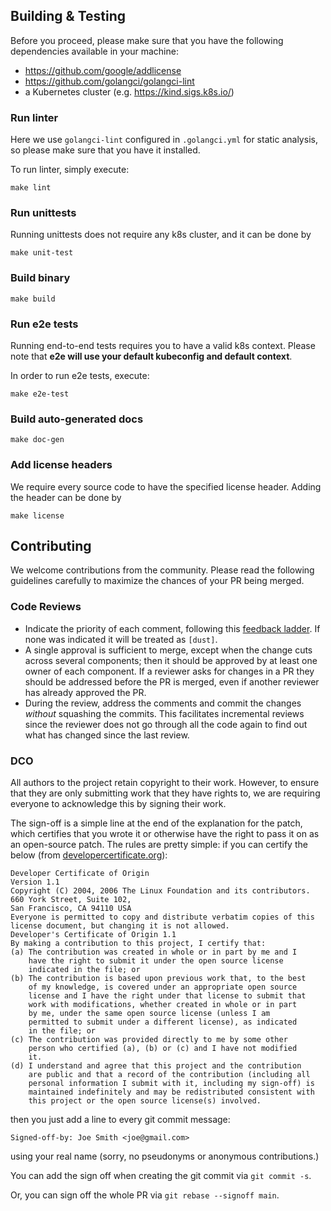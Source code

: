 ## Building & Testing

Before you proceed, please make sure that you have the following dependencies available in your machine:

- https://github.com/google/addlicense
- https://github.com/golangci/golangci-lint
- a Kubernetes cluster (e.g. https://kind.sigs.k8s.io/)


### Run linter

Here we use `golangci-lint` configured in `.golangci.yml` for static analysis, so please make sure that you have it installed.

To run linter, simply execute:

```
make lint
```

### Run unittests

Running unittests does not require any k8s cluster, and it can be done by

```
make unit-test
```

### Build binary

```
make build
```

### Run e2e tests

Running end-to-end tests requires you to have a valid k8s context. Please note that **e2e will use your default kubeconfig and default context**.

In order to run e2e tests, execute:

```
make e2e-test
```

### Build auto-generated docs

```
make doc-gen
```

### Add license headers

We require every source code to have the specified license header. Adding the header can be done by
```
make license
```

## Contributing

We welcome contributions from the community. Please read the following guidelines carefully to maximize the chances of your PR being merged.

### Code Reviews

* Indicate the priority of each comment, following this
  [feedback ladder](https://www.netlify.com/blog/2020/03/05/feedback-ladders-how-we-encode-code-reviews-at-netlify/).
  If none was indicated it will be treated as `[dust]`.
* A single approval is sufficient to merge, except when the change cuts
  across several components; then it should be approved by at least one owner
  of each component. If a reviewer asks for changes in a PR they should be
  addressed before the PR is merged, even if another reviewer has already
  approved the PR.
* During the review, address the comments and commit the changes _without_ squashing the commits.
  This facilitates incremental reviews since the reviewer does not go through all the code again to
  find out what has changed since the last review.

### DCO

All authors to the project retain copyright to their work.
However, to ensure that they are only submitting work that they have rights to,
we are requiring everyone to acknowledge this by signing their work.

The sign-off is a simple line at the end of the explanation for the
patch, which certifies that you wrote it or otherwise have the right to
pass it on as an open-source patch. The rules are pretty simple: if you
can certify the below (from
[developercertificate.org](https://developercertificate.org/)):

```
Developer Certificate of Origin
Version 1.1
Copyright (C) 2004, 2006 The Linux Foundation and its contributors.
660 York Street, Suite 102,
San Francisco, CA 94110 USA
Everyone is permitted to copy and distribute verbatim copies of this
license document, but changing it is not allowed.
Developer's Certificate of Origin 1.1
By making a contribution to this project, I certify that:
(a) The contribution was created in whole or in part by me and I
    have the right to submit it under the open source license
    indicated in the file; or
(b) The contribution is based upon previous work that, to the best
    of my knowledge, is covered under an appropriate open source
    license and I have the right under that license to submit that
    work with modifications, whether created in whole or in part
    by me, under the same open source license (unless I am
    permitted to submit under a different license), as indicated
    in the file; or
(c) The contribution was provided directly to me by some other
    person who certified (a), (b) or (c) and I have not modified
    it.
(d) I understand and agree that this project and the contribution
    are public and that a record of the contribution (including all
    personal information I submit with it, including my sign-off) is
    maintained indefinitely and may be redistributed consistent with
    this project or the open source license(s) involved.
```

then you just add a line to every git commit message:

    Signed-off-by: Joe Smith <joe@gmail.com>

using your real name (sorry, no pseudonyms or anonymous contributions.)

You can add the sign off when creating the git commit via `git commit -s`. 

Or, you can sign off the whole PR via `git rebase --signoff main`.

